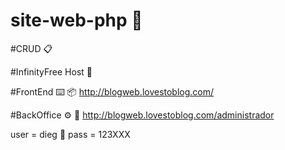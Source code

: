 # site-web-php  🚀

#CRUD 📋

#InfinityFree Host 🔧

#FrontEnd  ⌨️ 📦
http://blogweb.lovestoblog.com/

#BackOffice ⚙️ 🔩
http://blogweb.lovestoblog.com/administrador

user = dieg 📌
pass = 123XXX



